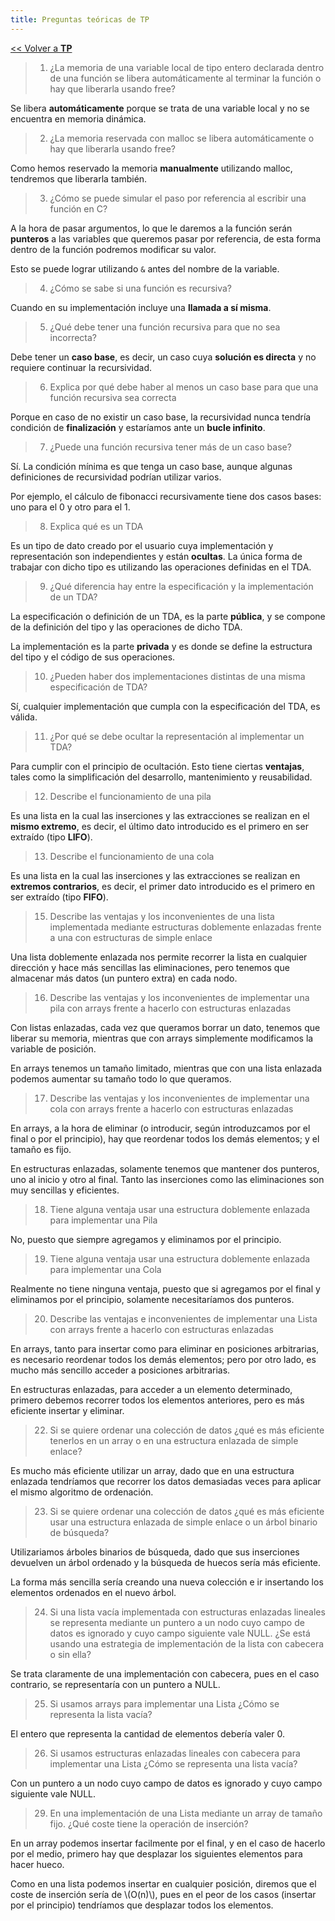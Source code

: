 ```yaml
---
title: Preguntas teóricas de TP
---
```


[&lt;&lt; Volver a **TP**](../tp.md)

> 1) ¿La memoria de una variable local de tipo entero declarada dentro de una función se libera automáticamente al terminar la función o hay que liberarla usando free?

Se libera **automáticamente** porque se trata de una variable local y no se encuentra en memoria dinámica.

> 2) ¿La memoria reservada con malloc se libera automáticamente o hay que liberarla usando free?

Como hemos reservado la memoria **manualmente** utilizando malloc, tendremos que liberarla también.

> 3) ¿Cómo se puede simular el paso por referencia al escribir una función en C?

A la hora de pasar argumentos, lo que le daremos a la función serán **punteros** a las variables que queremos pasar por referencia, de esta forma dentro de la función podremos modificar su valor.

Esto se puede lograr utilizando `&` antes del nombre de la variable.

> 4) ¿Cómo se sabe si una función es recursiva?

Cuando en su implementación incluye una **llamada a sí misma**.

> 5) ¿Qué debe tener una función recursiva para que no sea incorrecta?

Debe tener un **caso base**, es decir, un caso cuya **solución es directa** y no requiere continuar la recursividad.

> 6) Explica por qué debe haber al menos un caso base para que una función recursiva sea correcta

Porque en caso de no existir un caso base, la recursividad nunca tendría condición de **finalización** y estaríamos ante un **bucle infinito**.

> 7) ¿Puede una función recursiva tener más de un caso base?

Sí. La condición mínima es que tenga un caso base, aunque algunas definiciones de recursividad podrían utilizar varios.

Por ejemplo, el cálculo de fibonacci recursivamente tiene dos casos bases: uno para el 0 y otro para el 1.

> 8) Explica qué es un TDA

Es un tipo de dato creado por el usuario cuya implementación y representación son independientes y están **ocultas**. La única forma de trabajar con dicho tipo es utilizando las operaciones definidas en el TDA.

> 9) ¿Qué diferencia hay entre la especificación y la implementación de un TDA?

La especificación o definición de un TDA, es la parte **pública**, y se compone de la definición del tipo y las operaciones de dicho TDA.

La implementación es la parte **privada** y es donde se define la estructura del tipo y el código de sus operaciones.

> 10) ¿Pueden haber dos implementaciones distintas de una misma especificación de TDA?

Sí, cualquier implementación que cumpla con la especificación del TDA, es válida.

> 11) ¿Por qué se debe ocultar la representación al implementar un TDA?

Para cumplir con el principio de ocultación. Esto tiene ciertas **ventajas**, tales como la simplificación del desarrollo, mantenimiento y reusabilidad.

> 12) Describe el funcionamiento de una pila

Es una lista en la cual las inserciones y las extracciones se realizan en el **mismo extremo**, es decir, el último dato introducido es el primero en ser extraído (tipo **LIFO**).

> 13) Describe el funcionamiento de una cola

Es una lista en la cual las inserciones y las extracciones se realizan en **extremos contrarios**, es decir, el primer dato introducido es el primero en ser extraído (tipo **FIFO**).

> 15) Describe las ventajas y los inconvenientes de una lista implementada mediante estructuras doblemente enlazadas frente a una con estructuras de simple enlace

Una lista doblemente enlazada nos permite recorrer la lista en cualquier dirección y hace más sencillas las eliminaciones, pero tenemos que almacenar más datos (un puntero extra) en cada nodo.

> 16) Describe las ventajas y los inconvenientes de implementar una pila con arrays frente a hacerlo con estructuras enlazadas

Con listas enlazadas, cada vez que queramos borrar un dato, tenemos que liberar su memoria, mientras que con arrays simplemente modificamos la variable de posición.

En arrays tenemos un tamaño limitado, mientras que con una lista enlazada podemos aumentar su tamaño todo lo que queramos.

> 17) Describe las ventajas y los inconvenientes de implementar una cola con arrays frente a hacerlo con estructuras enlazadas

En arrays, a la hora de eliminar (o introducir, según introduzcamos por el final o por el principio), hay que reordenar todos los demás elementos; y el tamaño es fijo.

En estructuras enlazadas, solamente tenemos que mantener dos punteros, uno al inicio y otro al final. Tanto las inserciones como las eliminaciones son muy sencillas y eficientes.

> 18) Tiene alguna ventaja usar una estructura doblemente enlazada para implementar una Pila

No, puesto que siempre agregamos y eliminamos por el principio.

> 19) Tiene alguna ventaja usar una estructura doblemente enlazada para implementar una Cola

Realmente no tiene ninguna ventaja, puesto que si agregamos por el final y eliminamos por el principio, solamente necesitaríamos dos punteros.

> 20) Describe las ventajas e inconvenientes de implementar una Lista con arrays frente a hacerlo con estructuras enlazadas

En arrays, tanto para insertar como para eliminar en posiciones arbitrarias, es necesario reordenar todos los demás elementos; pero por otro lado, es mucho más sencillo acceder a posiciones arbitrarias.

En estructuras enlazadas, para acceder a un elemento determinado, primero debemos recorrer todos los elementos anteriores, pero es más eficiente insertar y eliminar.

> 22) Si se quiere ordenar una colección de datos ¿qué es más eficiente tenerlos en un array o en una estructura enlazada de simple enlace?

Es mucho más eficiente utilizar un array, dado que en una estructura enlazada tendríamos que recorrer los datos demasiadas veces para aplicar el mismo algoritmo de ordenación.

> 23) Si se quiere ordenar una colección de datos ¿qué es más eficiente usar una estructura enlazada de simple enlace o un árbol binario de búsqueda?

Utilizariamos árboles binarios de búsqueda, dado que sus inserciones devuelven un árbol ordenado y la búsqueda de huecos sería más eficiente.

La forma más sencilla sería creando una nueva colección e ir insertando los elementos ordenados en el nuevo árbol.

> 24) Si una lista vacía implementada con estructuras enlazadas lineales se representa mediante un puntero a un nodo cuyo campo de datos es ignorado y cuyo campo siguiente vale NULL. ¿Se está usando una estrategia de implementación de la lista con cabecera o sin ella?

Se trata claramente de una implementación con cabecera, pues en el caso contrario, se representaría con un puntero a NULL.

> 25) Si usamos arrays para implementar una Lista ¿Cómo se representa la lista vacía?

El entero que representa la cantidad de elementos debería valer 0.

> 26) Si usamos estructuras enlazadas lineales con cabecera para implementar una  Lista ¿Cómo se representa una lista vacía?

Con un puntero a un nodo cuyo campo de datos es ignorado y cuyo campo siguiente vale NULL.

> 29) En una implementación de una Lista mediante un array de tamaño fijo. ¿Qué coste tiene la operación de inserción?

En un array podemos insertar facilmente por el final, y en el caso de hacerlo por el medio, primero hay que desplazar los siguientes elementos para hacer hueco.

Como en una lista podemos insertar en cualquier posición, diremos que el coste de inserción sería de \\(O(n)\\), pues en el peor de los casos (insertar por el principio) tendríamos que desplazar todos los elementos.
